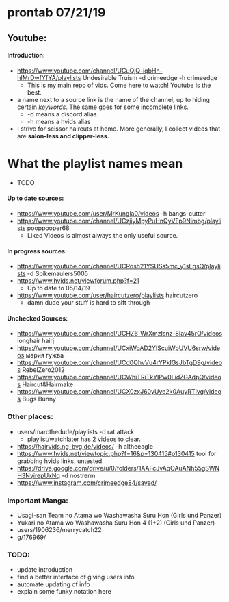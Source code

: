 # prontab 07/21/19
## Youtube:
#### Introduction:
* https://www.youtube.com/channel/UCuQjQ-iqbHh-hIMrDwfYfYA/playlists Undesirable Truism -d crimeedge -h crimeedge
  * This is my main repo of vids. Come here to watch! Youtube is the best.
* a name next to a source link is the name of the channel, up to hiding certain *keywords*. The same goes for some incomplete links.
  * -d means a discord alias
  * -h means a hvids alias
* I strive for scissor haircuts at home. More generally, I collect videos that are **salon-less and clipper-less.**
# What the playlist names mean
* TODO
#### Up to date sources:
* https://www.youtube.com/user/MrKungla0/videos -h bangs-cutter
* https://www.youtube.com/channel/UCzjiyMpyPuHnQyVFp9Nimbg/playlists pooppooper68
  * Liked Videos is almost always the only useful source.
#### In progress sources:
* https://www.youtube.com/channel/UCRosh21YSUSs5mc_y1sEgsQ/playlists -d Spikemaulers5005
* https://www.hvids.net/viewforum.php?f=21
  * Up to date to 05/14/19
* https://www.youtube.com/user/haircutzero/playlists haircutzero
  * damn dude your stuff is hard to sift through
#### Unchecked Sources:
* https://www.youtube.com/channel/UCHZ6_WrXmzIsnz-8Iav45rQ/videos longhair hairj
* https://www.youtube.com/channel/UCxiWoAD2YlScuiWpUVU6srw/videos мария гужва
* https://www.youtube.com/channel/UCd0QhvVu4rYPkIGsJbTgD9g/videos RebelZero2012
* https://www.youtube.com/channel/UCWhiTRiTkYIPw0LidZGAdpQ/videos Haircut&Hairmake
* https://www.youtube.com/channel/UCX0zxJ60yUye2k0AuyRTIvg/videos Bugs Bunny
### Other places:
* users/marcthedude/playlists -d rat attack
  * playlist/watchlater has 2 videos to clear.
* https://hairvids.ng-bvg.de/videos/ -h altheeagle
* https://www.hvids.net/viewtopic.php?f=16&p=130415#p130415 tool for grabbing hvids links, untested
* https://drive.google.com/drive/u/0/folders/1AAFcJvAqOAuANh55gSWNH3NyirepUxNq -d nostrerm
* https://www.instagram.com/crimeedge84/saved/
### Important Manga:
* Usagi-san Team no Atama wo Washawasha Suru Hon (Girls und Panzer)
* Yukari no Atama wo Washawasha Suru Hon 4 (1+2) (Girls und Panzer)
* users/1906236/merrycatch22
* g/176969/

### TODO:
* update introduction
* find a better interface of giving users info
* automate updating of info
* explain some funky notation here
